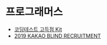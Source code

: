 프로그래머스
===

- [코딩테스트 고득점 Kit](./high-score-kit)
- [2019 KAKAO BLIND RECRUITMENT](./2019-kakao-blind-recruitment)
